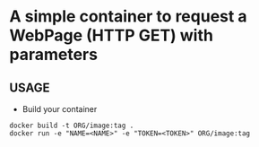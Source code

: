 # A simple container to request a WebPage (HTTP GET) with parameters

## USAGE
- Build your container
```
docker build -t ORG/image:tag .
docker run -e "NAME=<NAME>" -e "TOKEN=<TOKEN>" ORG/image:tag
```